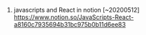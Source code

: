 1. javascripts and React in notion [~20200512]
https://www.notion.so/JavaScripts-React-a8160c7935694b31bc975b0b11d6ee83
